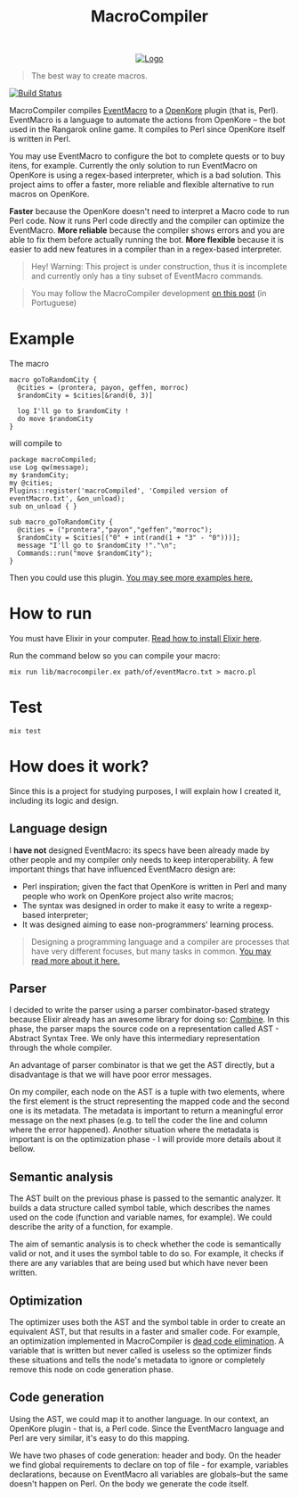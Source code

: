 <h1 align="center"> MacroCompiler </h1> <br>
<p align="center">
  <a href="">
    <img alt="Logo" src="https://raw.githubusercontent.com/macabeus/macro-compiler/master/docs/logo-small.png">
  </a>
</p>

>The best way to create macros.

[![Build Status](https://travis-ci.com/macabeus/macro-compiler.svg?branch=master)](https://travis-ci.com/macabeus/macro-compiler)

MacroCompiler compiles [EventMacro](http://openkore.com/index.php/EventMacro) to a [OpenKore](https://github.com/OpenKore/openkore/) plugin (that is, Perl). EventMacro is a language to automate the actions from OpenKore – the bot used in the Rangarok online game. It compiles to Perl since OpenKore itself is written in Perl.

You may use EventMacro to configure the bot to complete quests or to buy itens, for example. Currently the only solution to run EventMacro on OpenKore is using a regex-based interpreter, which is a bad solution. This project aims to offer a faster, more reliable and flexible alternative to run macros on OpenKore.

**Faster** because the OpenKore doesn't need to interpret a Macro code to run Perl code. Now it runs Perl code directly and the compiler can optimize the EventMacro.
**More reliable** because the compiler shows errors and you are able to fix them before actually running the bot.
**More flexible** because it is easier to add new features in a compiler than in a regex-based interpreter.

>Hey! Warning: This project is under construction, thus it is incomplete and currently only has a tiny subset of EventMacro commands.

>You may follow the MacroCompiler development [on this post](http://openkorebrasil.org/index.php?/topic/4457-projeto-macro-compiler-compilador-do-eventmacro/) (in Portuguese)

# Example

The macro

```
macro goToRandomCity {
  @cities = (prontera, payon, geffen, morroc)
  $randomCity = $cities[&rand(0, 3)]
 
  log I'll go to $randomCity !
  do move $randomCity
}
```

will compile to

```
package macroCompiled;
use Log qw(message);
my $randomCity;
my @cities;
Plugins::register('macroCompiled', 'Compiled version of eventMacro.txt', &on_unload);
sub on_unload { }

sub macro_goToRandomCity {
  @cities = ("prontera","payon","geffen","morroc");
  $randomCity = $cities[("0" + int(rand(1 + "3" - "0")))];
  message "I'll go to $randomCity !"."\n";
  Commands::run("move $randomCity");
}

```

Then you could use this plugin. [You may see more examples here.](docs/examples.md)

# How to run

You must have Elixir in your computer. [Read how to install Elixir here](https://elixir-lang.org/install.html).

Run the command below so you can compile your macro:

```
mix run lib/macrocompiler.ex path/of/eventMacro.txt > macro.pl
````

# Test

```
mix test
```

# How does it work?

Since this is a project for studying purposes, I will explain how I created it, including its logic and design.

## Language design

I **have not** designed EventMacro: its specs have been already made by other people and my compiler only needs to keep interoperability. A few important things that have influenced EventMacro design are:

- Perl inspiration; given the fact that OpenKore is written in Perl and many people who work on OpenKore project also write macros;
- The syntax was designed in order to make it easy to write a regexp-based interpreter;
- It was designed aiming to ease non-programmers' learning process.

> Designing a programming language and a compiler are processes that have very different focuses, but many tasks in common. [You may read more about it here.](https://www.quora.com/Which-is-the-difference-between-design-a-programming-language-and-design-a-compiler/answer/Quildreen-Motta)

## Parser

I decided to write the parser using a parser combinator-based strategy because Elixir already has an awesome library for doing so: [Combine](https://github.com/bitwalker/combine). In this phase, the parser maps the source code on a representation called AST - Abstract Syntax Tree. We only have this intermediary representation through the whole compiler.

An advantage of parser combinator is that we get the AST directly, but a disadvantage is that we will have poor error messages.

On my compiler, each node on the AST is a tuple with two elements, where the first element is the struct representing the mapped code and the second one is its metadata. The metadata is important to return a meaningful error message on the next phases (e.g. to tell the coder the line and column where the error happened). Another situation where the metadata is important is on the optimization phase - I will provide more details about it bellow.

## Semantic analysis

The AST built on the previous phase is passed to the semantic analyzer. It builds a data structure called symbol table, which describes the names used on the code (function and variable names, for example). We could describe the arity of a function, for example.

The aim of semantic analysis is to check whether the code is semantically valid or not, and it uses the symbol table to do so. For example, it checks if there are any variables that are being used but which have never been written.

## Optimization

The optimizer uses both the AST and the symbol table in order to create an equivalent AST, but that results in a faster and smaller code. For example, an optimization implemented in MacroCompiler is [dead code elimination](https://en.wikipedia.org/wiki/Dead_code_elimination). A variable that is written but never called is useless so the optimizer finds these situations and tells the node's metadata to ignore or completely remove this node on code generation phase.

## Code generation

Using the AST, we could map it to another language. In our context, an OpenKore plugin - that is, a Perl code. Since the EventMacro language and Perl are very similar, it's easy to do this mapping.

We have two phases of code generation: header and body. On the header we find global requirements to declare on top of file - for example, variables declarations, because on EventMacro all variables are globals–but the same doesn't happen on Perl. On the body we generate the code itself.
